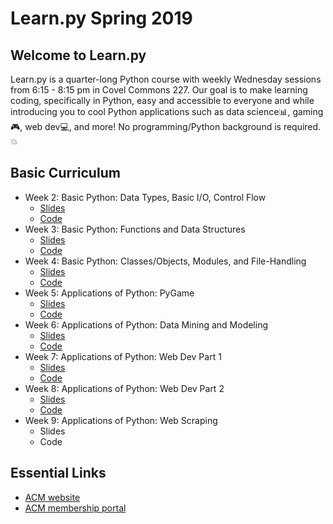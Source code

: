 # Learn.<span>py Spring 2019
## Welcome to Learn.<span>py

Learn.<span>py is a quarter-long Python course with weekly Wednesday sessions from 6:15 - 8:15 pm
in Covel Commons 227. Our goal is to make learning coding, specifically in Python, easy and
accessible to everyone and while introducing you to cool Python applications such as data
science📊, gaming🎮, web dev💻, and more! No programming/Python background is required.💥

## Basic Curriculum

- Week 2: Basic Python: Data Types, Basic I/O, Control Flow
  - [Slides](https://docs.google.com/presentation/d/1QL9HWVsbet-K4SjYrLOfZzxxBCX5prgvYzo5F2Ruios/edit?usp=sharing)
  - [Code](https://github.com/uclaacm/learn.py-s19/tree/master/session-1-basics-of-python)
- Week 3: Basic Python: Functions and Data Structures
  - [Slides](https://tinyurl.com/learnpy-s2)
  - [Code](https://github.com/uclaacm/learn.py-s19/tree/master/session-2-basics-of-python-data-structures)
- Week 4: Basic Python: Classes/Objects, Modules, and File-Handling
  - [Slides](https://tinyurl.com/learnpy-s3)
  - [Code](https://github.com/uclaacm/learn.py-s19/tree/master/session-3-class-modules-file_handling)
- Week 5: Applications of Python: PyGame
  - [Slides](https://docs.google.com/presentation/d/1OyohvAX0Ly5ZxzpqL6ZVAXHFLeteTg2at_xfQl_oDk8/edit#slide=id.p1)
  - [Code](https://github.com/uclaacm/learn.py-s19/tree/master/session-4-pygame)
- Week 6: Applications of Python: Data Mining and Modeling
  - [Slides](https://docs.google.com/presentation/d/1Pi9cKz1Cp7yRLd790zy2qqC0cIwWjxn1vqgdj3m1O-Q/edit?usp=sharing)
  - [Code](https://github.com/uclaacm/learn.py-s19/tree/master/session-5-data-mining)
- Week 7: Applications of Python: Web Dev Part 1
  - [Slides](https://docs.google.com/presentation/d/1FuvZ_yudjDhsZNENoA6knZ798WnN8CmseNhzSBh5ssw/edit)
  - [Code](https://github.com/uclaacm/learn.py-s19/tree/master/session-6-web-development-1)
- Week 8: Applications of Python: Web Dev Part 2
  - [Slides](https://docs.google.com/presentation/d/1WtkbIpaLZH94XGXe5nCp6tUKjvTAurjVVlZGr9ZPLtY/edit?usp=sharing)
  - [Code](https://github.com/uclaacm/learn.py-s19/tree/master/session-7-web-development-2)
- Week 9: Applications of Python: Web Scraping
  - Slides
  - Code

## Essential Links
- [ACM website](http://www.uclaacm.com/)
- [ACM membership portal](https://members.uclaacm.com/events)
